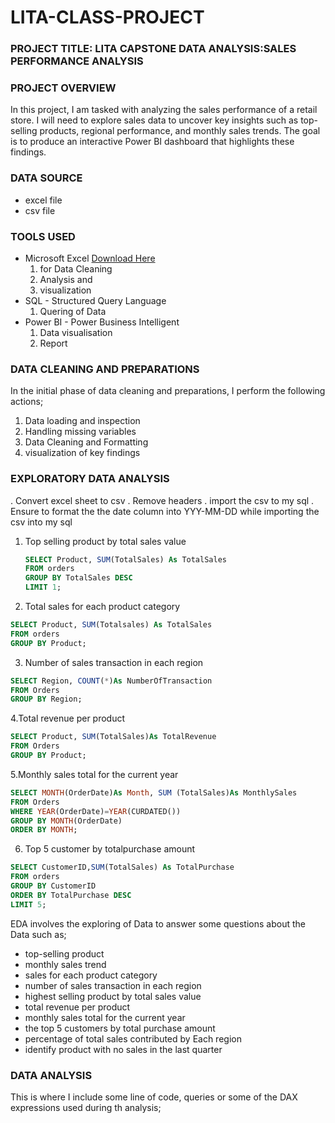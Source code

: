# LITA-CLASS-PROJECT

### PROJECT TITLE: LITA CAPSTONE DATA ANALYSIS:SALES PERFORMANCE ANALYSIS

### PROJECT OVERVIEW
 In this project, I am tasked with analyzing the sales performance of a retail store. I will need to explore sales data to uncover key insights such as top-selling products, regional performance, and monthly sales trends. The goal is to produce an interactive Power BI dashboard that highlights these findings.

### DATA SOURCE
- excel file
- csv file

### TOOLS USED
- Microsoft Excel [Download Here](https://www.microsoft.com)
  1. for Data Cleaning
  2. Analysis and
  3. visualization
- SQL - Structured Query Language
  1. Quering of Data
- Power BI - Power Business Intelligent
  1. Data visualisation
  2.  Report
  
### DATA CLEANING AND PREPARATIONS  
In the initial phase of data cleaning and preparations, I perform the following actions;
  1. Data loading and inspection
  2. Handling missing variables
  3. Data Cleaning and Formatting
  4. visualization of key findings

### EXPLORATORY DATA ANALYSIS
. Convert excel sheet to csv
.  Remove headers
. import the csv to my sql
. Ensure to format the the date column into YYY-MM-DD while importing the csv into my sql
1. Top selling product by total sales value
   ``` SQL
   SELECT Product, SUM(TotalSales) As TotalSales
   FROM orders
   GROUP BY TotalSales DESC
   LIMIT 1;
   ```
 2. Total sales for each product category  

 ```SQL
SELECT Product, SUM(Totalsales) As TotalSales
FROM orders
GROUP BY Product;

```
3. Number of sales transaction in each region
 ```SQL
SELECT Region, COUNT(*)As NumberOfTransaction
FROM Orders
GROUP BY Region;
```
4.Total revenue per product

```SQL
SELECT Product, SUM(TotalSales)As TotalRevenue
FROM Orders
GROUP BY Product;
```
5.Monthly sales total for the current year

```sql
SELECT MONTH(OrderDate)As Month, SUM (TotalSales)As MonthlySales
FROM Orders
WHERE YEAR(OrderDate)=YEAR(CURDATED())
GROUP BY MONTH(OrderDate)
ORDER BY MONTH;
```

6. Top 5 customer by totalpurchase amount

```SQL
SELECT CustomerID,SUM(TotalSales) As TotalPurchase
FROM orders
GROUP BY CustomerID
ORDER BY TotalPurchase DESC
LIMIT 5;
```
EDA involves the exploring of Data to answer some questions about the Data such as;
- top-selling product
- monthly sales trend
- sales for each product category
- number of sales transaction in each region
- highest selling product by total sales value
- total revenue per product
- monthly sales total for the current year
- the top 5 customers by total purchase amount
- percentage of total sales contributed by Each region
- identify product with no sales in the last quarter

### DATA ANALYSIS
This is where I include some line of code, queries or some of the DAX expressions used during th analysis;

     

   
   
